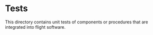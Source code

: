 # Tests

This directory contains unit tests of components or procedures that are integrated into flight software.

